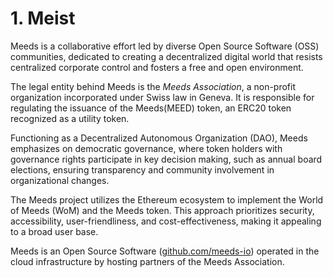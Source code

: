 
# 1. Meist

Meeds is a collaborative effort led by diverse Open Source Software (OSS) communities, dedicated to creating a decentralized digital world that resists centralized corporate control and fosters a free and open environment.

The legal entity behind Meeds is the _Meeds Association_, a non-profit organization incorporated under Swiss law in Geneva. It is responsible for regulating the issuance of the Meeds(MEED) token, an ERC20 token recognized as a utility token.

Functioning as a Decentralized Autonomous Organization (DAO), Meeds emphasizes on democratic governance, where token holders with governance rights participate in key decision making, such as annual board elections, ensuring transparency and community involvement in organizational changes.

The Meeds project utilizes the Ethereum ecosystem to implement the World of Meeds (WoM) and the Meeds token. This approach prioritizes security, accessibility, user-friendliness, and cost-effectiveness, making it appealing to a broad user base.

Meeds is an Open Source Software ([github.com/meeds-io](https://github.com/meeds-io)) operated in the cloud infrastructure by hosting partners of the Meeds Association.